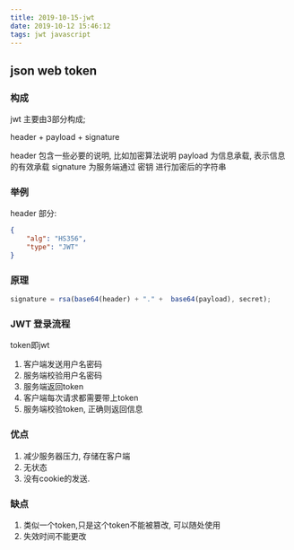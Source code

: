 ```yaml
---
title: 2019-10-15-jwt
date: 2019-10-12 15:46:12
tags: jwt javascript
---
```


## json web token

### 构成

jwt 主要由3部分构成;

header + payload + signature

header 包含一些必要的说明, 比如加密算法说明
payload 为信息承载, 表示信息的有效承载
signature 为服务端通过 密钥 进行加密后的字符串

### 举例

header 部分:

```json
{
    "alg": "HS356",
    "type": "JWT"
}
```

### 原理

```js
signature = rsa(base64(header) + "." +  base64(payload), secret);
```

### JWT 登录流程

token即jwt

1. 客户端发送用户名密码
2. 服务端校验用户名密码
3. 服务端返回token
4. 客户端每次请求都需要带上token
5. 服务端校验token, 正确则返回信息

### 优点

1. 减少服务器压力, 存储在客户端
2. 无状态
3. 没有cookie的发送.

### 缺点

1. 类似一个token,只是这个token不能被篡改, 可以随处使用
2. 失效时间不能更改
